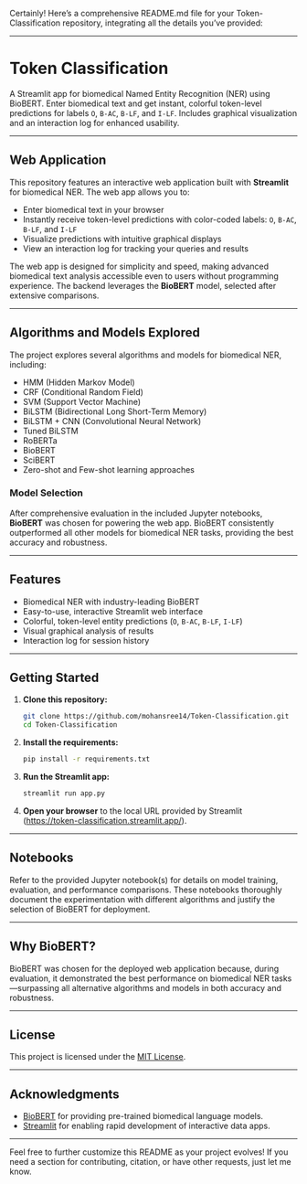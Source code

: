 Certainly! Here’s a comprehensive README.md file for your Token-Classification repository, integrating all the details you’ve provided:

---

# Token Classification

A Streamlit app for biomedical Named Entity Recognition (NER) using BioBERT. Enter biomedical text and get instant, colorful token-level predictions for labels `O`, `B-AC`, `B-LF`, and `I-LF`. Includes graphical visualization and an interaction log for enhanced usability.

---

## Web Application

This repository features an interactive web application built with **Streamlit** for biomedical NER. The web app allows you to:

- Enter biomedical text in your browser
- Instantly receive token-level predictions with color-coded labels: `O`, `B-AC`, `B-LF`, and `I-LF`
- Visualize predictions with intuitive graphical displays
- View an interaction log for tracking your queries and results

The web app is designed for simplicity and speed, making advanced biomedical text analysis accessible even to users without programming experience. The backend leverages the **BioBERT** model, selected after extensive comparisons.

---

## Algorithms and Models Explored

The project explores several algorithms and models for biomedical NER, including:

- HMM (Hidden Markov Model)
- CRF (Conditional Random Field)
- SVM (Support Vector Machine)
- BiLSTM (Bidirectional Long Short-Term Memory)
- BiLSTM + CNN (Convolutional Neural Network)
- Tuned BiLSTM
- RoBERTa
- BioBERT
- SciBERT
- Zero-shot and Few-shot learning approaches

### Model Selection

After comprehensive evaluation in the included Jupyter notebooks, **BioBERT** was chosen for powering the web app. BioBERT consistently outperformed all other models for biomedical NER tasks, providing the best accuracy and robustness.

---

## Features

- Biomedical NER with industry-leading BioBERT
- Easy-to-use, interactive Streamlit web interface
- Colorful, token-level entity predictions (`O`, `B-AC`, `B-LF`, `I-LF`)
- Visual graphical analysis of results
- Interaction log for session history

---

## Getting Started

1. **Clone this repository:**
   ```bash
   git clone https://github.com/mohansree14/Token-Classification.git
   cd Token-Classification
   ```

2. **Install the requirements:**
   ```bash
   pip install -r requirements.txt
   ```

3. **Run the Streamlit app:**
   ```bash
   streamlit run app.py
   ```

4. **Open your browser** to the local URL provided by Streamlit (https://token-classification.streamlit.app/).

---

## Notebooks

Refer to the provided Jupyter notebook(s) for details on model training, evaluation, and performance comparisons. These notebooks thoroughly document the experimentation with different algorithms and justify the selection of BioBERT for deployment.

---

## Why BioBERT?

BioBERT was chosen for the deployed web application because, during evaluation, it demonstrated the best performance on biomedical NER tasks—surpassing all alternative algorithms and models in both accuracy and robustness.

---

## License

This project is licensed under the [MIT License](LICENSE).

---

## Acknowledgments

- [BioBERT](https://github.com/dmis-lab/biobert) for providing pre-trained biomedical language models.
- [Streamlit](https://streamlit.io/) for enabling rapid development of interactive data apps.

---

Feel free to further customize this README as your project evolves! If you need a section for contributing, citation, or have other requests, just let me know.
